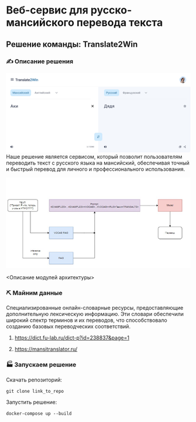 # Веб-сервис для русско-мансийского перевода текста

## Решение команды: **Translate2Win**


### ✍️ Описание решения
![Screenshot](./figs/web.jpeg)
Наше решение является сервисом, который позволит пользователям переводить текст с русского языка на мансийский, обеспечивая точный и быстрый перевод для личного и профессионального использования.

![Screenshot](./figs/pipeline.jpg)


<Описание модулей архитектуры>


### ⛏️ Майним данные
Специализированные онлайн-словарные ресурсы, предоставляющие дополнительную лексическую информацию. Эти словари обеспечили широкий спектр терминов и их переводов, что способствовало созданию базовых переводческих соответствий.

1. https://dict.fu-lab.ru/dict-p?id=238837&page=1 

2. https://mansitranslator.ru/ 

### 🏭 Запускаем решение

Скачать репозиторий:
```
git clone link_to_repo
```

Запустить решение:
```
docker-compose up --build
```

